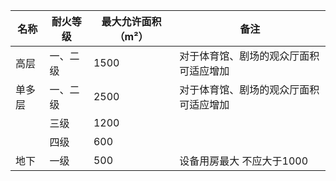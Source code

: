 | 名称   | 耐火等级 | 最大允许面积（m²） | 备注                                   |
| ------ | -------- | ------------------ | -------------------------------------- |
| 高层   | 一、二级 | 1500               | 对于体育馆、剧场的观众厅面积可适应增加 |
| 单多层 | 一、二级 | 2500               | 对于体育馆、剧场的观众厅面积可适应增加 |
|        | 三级     | 1200               |                                        |
|        | 四级     | 600                |                                        |
| 地下   | 一级     | 500                | 设备用房最大 不应大于1000              |

